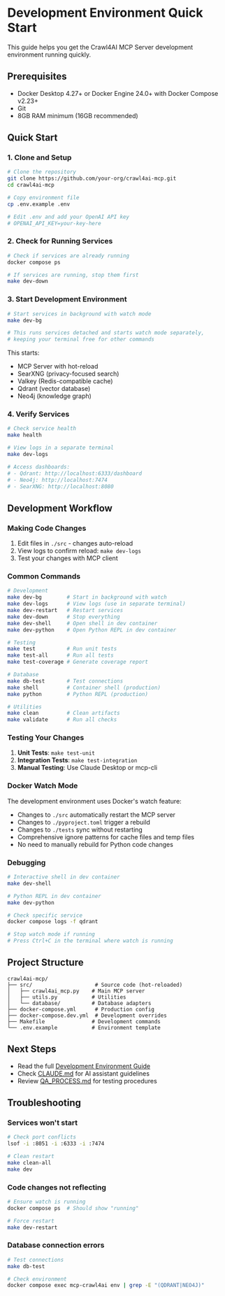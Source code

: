 # Development Environment Quick Start

This guide helps you get the Crawl4AI MCP Server development environment running quickly.

## Prerequisites

- Docker Desktop 4.27+ or Docker Engine 24.0+ with Docker Compose v2.23+
- Git
- 8GB RAM minimum (16GB recommended)

## Quick Start

### 1. Clone and Setup

```bash
# Clone the repository
git clone https://github.com/your-org/crawl4ai-mcp.git
cd crawl4ai-mcp

# Copy environment file
cp .env.example .env

# Edit .env and add your OpenAI API key
# OPENAI_API_KEY=your-key-here
```

### 2. Check for Running Services

```bash
# Check if services are already running
docker compose ps

# If services are running, stop them first
make dev-down
```

### 3. Start Development Environment

```bash
# Start services in background with watch mode
make dev-bg

# This runs services detached and starts watch mode separately,
# keeping your terminal free for other commands
```

This starts:
- MCP Server with hot-reload
- SearXNG (privacy-focused search)
- Valkey (Redis-compatible cache)
- Qdrant (vector database)
- Neo4j (knowledge graph)

### 4. Verify Services

```bash
# Check service health
make health

# View logs in a separate terminal
make dev-logs

# Access dashboards:
# - Qdrant: http://localhost:6333/dashboard
# - Neo4j: http://localhost:7474
# - SearXNG: http://localhost:8080
```

## Development Workflow

### Making Code Changes

1. Edit files in `./src` - changes auto-reload
2. View logs to confirm reload: `make dev-logs`
3. Test your changes with MCP client

### Common Commands

```bash
# Development
make dev-bg        # Start in background with watch
make dev-logs      # View logs (use in separate terminal)
make dev-restart   # Restart services
make dev-down      # Stop everything
make dev-shell     # Open shell in dev container
make dev-python    # Open Python REPL in dev container

# Testing
make test          # Run unit tests
make test-all      # Run all tests
make test-coverage # Generate coverage report

# Database
make db-test       # Test connections
make shell         # Container shell (production)
make python        # Python REPL (production)

# Utilities
make clean         # Clean artifacts
make validate      # Run all checks
```

### Testing Your Changes

1. **Unit Tests**: `make test-unit`
2. **Integration Tests**: `make test-integration`
3. **Manual Testing**: Use Claude Desktop or mcp-cli

### Docker Watch Mode

The development environment uses Docker's watch feature:
- Changes to `./src` automatically restart the MCP server
- Changes to `./pyproject.toml` trigger a rebuild
- Changes to `./tests` sync without restarting
- Comprehensive ignore patterns for cache files and temp files
- No need to manually rebuild for Python code changes

### Debugging

```bash
# Interactive shell in dev container
make dev-shell

# Python REPL in dev container
make dev-python

# Check specific service
docker compose logs -f qdrant

# Stop watch mode if running
# Press Ctrl+C in the terminal where watch is running
```

## Project Structure

```
crawl4ai-mcp/
├── src/                    # Source code (hot-reloaded)
│   ├── crawl4ai_mcp.py    # Main MCP server
│   ├── utils.py           # Utilities
│   └── database/          # Database adapters
├── docker-compose.yml      # Production config
├── docker-compose.dev.yml  # Development overrides
├── Makefile               # Development commands
└── .env.example           # Environment template
```

## Next Steps

- Read the full [Development Environment Guide](./DEVELOPMENT_ENVIRONMENT.md)
- Check [CLAUDE.md](../CLAUDE.md) for AI assistant guidelines
- Review [QA_PROCESS.md](../QA_PROCESS.md) for testing procedures

## Troubleshooting

### Services won't start
```bash
# Check port conflicts
lsof -i :8051 -i :6333 -i :7474

# Clean restart
make clean-all
make dev
```

### Code changes not reflecting
```bash
# Ensure watch is running
docker compose ps  # Should show "running"

# Force restart
make dev-restart
```

### Database connection errors
```bash
# Test connections
make db-test

# Check environment
docker compose exec mcp-crawl4ai env | grep -E "(QDRANT|NEO4J)"
```